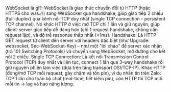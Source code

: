 WebSocket là gì?: WebSocket là giao thức chuyển đổi từ HTTP (hoặc HTTPS cho wss://) sang WebSocket qua handshake, giúp giao tiếp 2 chiều (full-duplex) qua kênh nối TCP duy nhất (single TCP connection – persistent TCP channel). Nó khác HTTP ở việc mở TCP chỉ 1 lần và giữ nguyên, giúp client-server giao tiếp dễ dàng hơn (chỉ 1 request handshake, không cần request lặp), và độ trễ response thấp nhất (<1ms).
Handshake: Là HTTP GET request từ client đến server với headers đặc biệt (như Upgrade: websocket, Sec-WebSocket-Key) – như một "lời chào" để server xác nhận (trả 101 Switching Protocols) và chuyển sang WebSocket, mở đường cho kết nối 2 chiều.
Single TCP Connection: Là kết nối Transmission Control Protocol (TCP) duy nhất và liên tục, connect 1 lần qua 3-way handshake rồi giữ nguyên phiên làm việc (dựa trên tầng transport OSI/TCP-IP). Khác HTTP (đóng/mở TCP mỗi request, gây chậm và tốn pin), ví dụ nhắn tin trên Zalo: TCP 1 lần cho toàn bộ chat (real-time, tiết kiệm pin), còn HTTP thì TCP mới mỗi tin → lag và hao năng lượng.